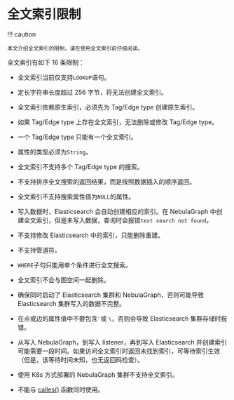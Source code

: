 # 全文索引限制

!!! caution

    本文介绍全文索引的限制，请在使用全文索引前仔细阅读。

全文索引有如下 16 条限制：

- 全文索引当前仅支持`LOOKUP`语句。

- 定长字符串长度超过 256 字节，将无法创建全文索引。

- 全文索引依赖原生索引，必须先为 Tag/Edge type 创建原生索引。

- 如果 Tag/Edge type 上存在全文索引，无法删除或修改 Tag/Edge type。

- 一个 Tag/Edge type 只能有一个全文索引。

- 属性的类型必须为`String`。

- 全文索引不支持多个 Tag/Edge type 的搜索。

- 不支持排序全文搜索的返回结果，而是按照数据插入的顺序返回。

- 全文索引不支持搜索属性值为`NULL`的属性。

- 写入数据时，Elasticsearch 会自动创建相应的索引。在 NebulaGraph 中创建全文索引，但是未写入数据，查询时会报错`text search not found`。

- 不支持修改 Elasticsearch 中的索引，只能删除重建。

- 不支持管道符。

- `WHERE`子句只能用单个条件进行全文搜索。

- 全文索引不会与图空间一起删除。

- 确保同时启动了 Elasticsearch 集群和 NebulaGraph，否则可能导致 Elasticsearch 集群写入的数据不完整。

- 在点或边的属性值中不要包含`'`或 `\`，否则会导致 Elasticsearch 集群存储时报错。

- 从写入 NebulaGraph，到写入 listener，再到写入 Elasticsearch 并创建索引可能需要一段时间。如果访问全文索引时返回未找到索引，可等待索引生效（但是，该等待时间未知，也无返回码检查）。

- 使用 K8s 方式部署的 NebulaGraph 集群不支持全文索引。

- 不能与 [calles()](../../3.ngql-guide/6.functions-and-expressions/17.ES-function.md) 函数同时使用。

